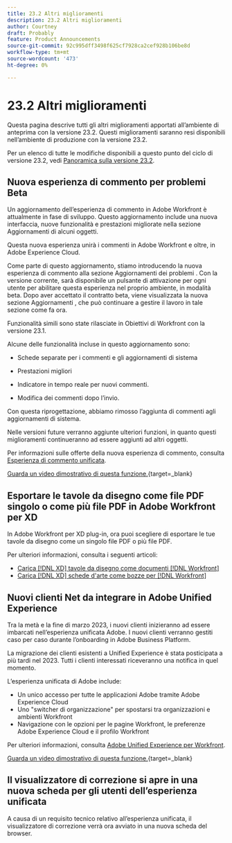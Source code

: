 ```yaml
---
title: 23.2 Altri miglioramenti
description: 23.2 Altri miglioramenti
author: Courtney
draft: Probably
feature: Product Announcements
source-git-commit: 92c995dff3498f625cf7928ca2cef928b106be8d
workflow-type: tm+mt
source-wordcount: '473'
ht-degree: 0%

---
```


# 23.2 Altri miglioramenti

Questa pagina descrive tutti gli altri miglioramenti apportati all’ambiente di anteprima con la versione 23.2. Questi miglioramenti saranno resi disponibili nell’ambiente di produzione con la versione 23.2.

Per un elenco di tutte le modifiche disponibili a questo punto del ciclo di versione 23.2, vedi [Panoramica sulla versione 23.2](/help/quicksilver/product-announcements/product-releases/23.2-release-activity/23-2-release-overview.md).

## Nuova esperienza di commento per problemi Beta

Un aggiornamento dell’esperienza di commento in Adobe Workfront è attualmente in fase di sviluppo. Questo aggiornamento include una nuova interfaccia, nuove funzionalità e prestazioni migliorate nella sezione Aggiornamenti di alcuni oggetti.

Questa nuova esperienza unirà i commenti in Adobe Workfront e oltre, in Adobe Experience Cloud.

Come parte di questo aggiornamento, stiamo introducendo la nuova esperienza di commento alla sezione Aggiornamenti dei problemi . Con la versione corrente, sarà disponibile un pulsante di attivazione per ogni utente per abilitare questa esperienza nel proprio ambiente, in modalità beta. Dopo aver accettato il contratto beta, viene visualizzata la nuova sezione Aggiornamenti , che può continuare a gestire il lavoro in tale sezione come fa ora.

Funzionalità simili sono state rilasciate in Obiettivi di Workfront con la versione 23.1.

Alcune delle funzionalità incluse in questo aggiornamento sono:

* Schede separate per i commenti e gli aggiornamenti di sistema

* Prestazioni migliori

* Indicatore in tempo reale per nuovi commenti.

* Modifica dei commenti dopo l’invio.

Con questa riprogettazione, abbiamo rimosso l’aggiunta di commenti agli aggiornamenti di sistema.

Nelle versioni future verranno aggiunte ulteriori funzioni, in quanto questi miglioramenti continueranno ad essere aggiunti ad altri oggetti.

Per informazioni sulle offerte della nuova esperienza di commento, consulta [Esperienza di commento unificata](/help/quicksilver/workfront-basics/updating-work-items-and-viewing-updates/unified-commenting-experience.md).

[Guarda un video dimostrativo di questa funzione.](https://video.tv.adobe.com/v/3416962/){target=_blank}

## Esportare le tavole da disegno come file PDF singolo o come più file PDF in Adobe Workfront per XD

In Adobe Workfront per XD plug-in, ora puoi scegliere di esportare le tue tavole da disegno come un singolo file PDF o più file PDF.

Per ulteriori informazioni, consulta i seguenti articoli:

* [Carica [!DNL XD] tavole da disegno come documenti [!DNL Workfront]](/help/quicksilver/workfront-integrations-and-apps/adobe-workfront-for-creative-cloud/wf-adobe-xd-docs.md)
* [Carica [!DNL XD] schede d&#39;arte come bozze per [!DNL Workfront]](/help/quicksilver/workfront-integrations-and-apps/adobe-workfront-for-creative-cloud/wf-adobe-xd-proofs.md)

## Nuovi clienti Net da integrare in Adobe Unified Experience

Tra la metà e la fine di marzo 2023, i nuovi clienti inizieranno ad essere imbarcati nell’esperienza unificata Adobe. I nuovi clienti verranno gestiti caso per caso durante l’onboarding in Adobe Business Platform.

La migrazione dei clienti esistenti a Unified Experience è stata posticipata a più tardi nel 2023. Tutti i clienti interessati riceveranno una notifica in quel momento.

L’esperienza unificata di Adobe include:

* Un unico accesso per tutte le applicazioni Adobe tramite Adobe Experience Cloud
* Uno &quot;switcher di organizzazione&quot; per spostarsi tra organizzazioni e ambienti Workfront
* Navigazione con le opzioni per le pagine Workfront, le preferenze Adobe Experience Cloud e il profilo Workfront

Per ulteriori informazioni, consulta [Adobe Unified Experience per Workfront](/help/quicksilver/workfront-basics/navigate-workfront/workfront-navigation/adobe-unified-experience.md).

[Guarda un video dimostrativo di questa funzione.](https://video.tv.adobe.com/v/3412388/){target=_blank}

## Il visualizzatore di correzione si apre in una nuova scheda per gli utenti dell’esperienza unificata

A causa di un requisito tecnico relativo all’esperienza unificata, il visualizzatore di correzione verrà ora avviato in una nuova scheda del browser.